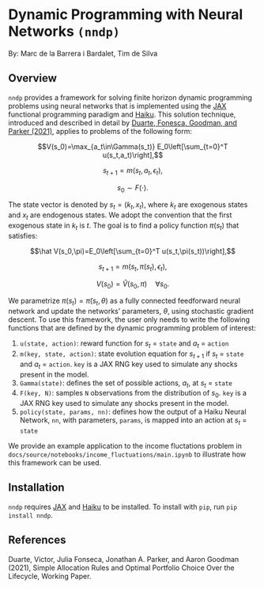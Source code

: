 # Dynamic Programming with Neural Networks `(nndp)`

By: Marc de la Barrera i Bardalet, Tim de Silva

## Overview

`nndp` provides a framework for solving finite horizon dynamic programming problems using neural networks that is implemented using the [JAX](https://github.com/google/jax) functional programming paradigm and [Haiku](https://github.com/deepmind/dm-haiku). This solution technique, introduced and described in detail by [Duarte, Fonesca, Goodman, and Parker (2021)](https://0f2486b1-f568-477b-8307-dd98a6c77afd.filesusr.com/ugd/f9db9d_972da014adb2453b8a4dab0239909062.pdf), applies to problems of the following form: 

$$V(s_0)=\max_{a_t\in\Gamma(s_t)} E_0\left[\sum_{t=0}^T u(s_t,a_t)\right],$$

$$s_{t+1}=m(s_{t},a_{t},\epsilon_t), $$

$$s_0 \sim F(\cdot).$$

The state vector is denoted by $s_t=(k_t, x_t)$, where $k_t$ are exogenous states and $x_t$ are endogenous states. We adopt the convention that the first exogenous state in $k_t$ is $t$. The goal is to find a policy function $\pi(s_t)$ that satisfies:

$$\hat V(s_0,\pi)=E_0\left[\sum_{t=0}^T u(s_t,\pi(s_t))\right],$$

$$s_{t+1}=m(s_{t},\pi(s_{t}),\epsilon_t),$$

$$V(s_0)=\hat V(s_0,\pi)\quad \forall s_0.$$

We parametrize $\pi(s_t)=\tilde\pi(s_t,\theta)$ as a fully connected feedforward neural network and update the networks’ parameters, $\theta$, using stochastic gradient descent. To use this framework, the user only needs to write the following functions that are defined by the dynamic programming problem of interest:

1. `u(state, action)`: reward function for $s_t$ = `state` and $a_t$ = `action`
2. `m(key, state, action)`: state evolution equation for $s_{t+1}$ if $s_t$ = `state` and $a_t$ = `action`. `key` is a JAX RNG key used to simulate any shocks present in the model.
3. `Gamma(state)`: defines the set of possible actions, $a_t$, at $s_t$ = `state`
4. `F(key, N)`: samples `N` observations from the distribution of $s_0$. `key` is a JAX RNG key used to simulate any shocks present in the model.
5. `policy(state, params, nn)`: defines how the output of a Haiku Neural Network, `nn`, with parameters, `params`, is mapped into an action at $s_t$ = `state`

We provide an example application to the income fluctations problem in `docs/source/notebooks/income_fluctuations/main.ipynb` to illustrate how this framework can be used.

## Installation

`nndp` requires [JAX](https://github.com/google/jax) and [Haiku](https://github.com/deepmind/dm-haiku) to be installed. To install with `pip`, run `pip install nndp`.

## References
Duarte, Victor, Julia Fonseca, Jonathan A. Parker, and Aaron Goodman (2021), Simple Allocation Rules and Optimal Portfolio Choice Over the Lifecycle, Working Paper.

